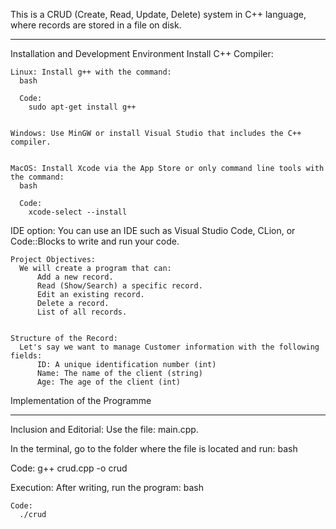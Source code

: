 This is a CRUD (Create, Read, Update, Delete) system in C++ language, where records are stored in a file on disk.

_______________________________________________________________________________________

Installation and Development Environment
  Install C++ Compiler:

    Linux: Install g++ with the command:
      bash

      Code:
        sudo apt-get install g++


    Windows: Use MinGW or install Visual Studio that includes the C++ compiler.


    MacOS: Install Xcode via the App Store or only command line tools with the command:
      bash

      Code:
        xcode-select --install


IDE option:
  You can use an IDE such as Visual Studio Code, CLion, or Code::Blocks to write and run your code.

    Project Objectives:
      We will create a program that can:
          Add a new record.
          Read (Show/Search) a specific record.
          Edit an existing record.
          Delete a record.
          List of all records.


    Structure of the Record:
      Let's say we want to manage Customer information with the following fields:
          ID: A unique identification number (int)
          Name: The name of the client (string)
          Age: The age of the client (int)

Implementation of the Programme

_______________________________________________________________

Inclusion and Editorial:
Use the file: main.cpp.

In the terminal, go to the folder where the file is located and run:
  bash

  Code:
    g++ crud.cpp -o crud
    

Execution:
  After writing, run the program:
    bash
    
    Code:
      ./crud
      
